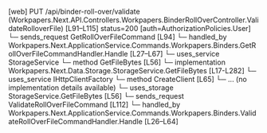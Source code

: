 [web] PUT /api/binder-roll-over/validate  (Workpapers.Next.API.Controllers.Workpapers.BinderRollOverController.ValidateRolloverFile)  [L91–L115] status=200 [auth=AuthorizationPolicies.User]
  └─ sends_request GetRollOverFileCommand [L94]
    └─ handled_by Workpapers.Next.ApplicationService.Commands.Workpapers.Binders.GetRollOverFileCommandHandler.Handle [L27–L67]
      └─ uses_service StorageService
        └─ method GetFileBytes [L56]
          └─ implementation Workpapers.Next.Data.Storage.StorageService.GetFileBytes [L17-L282]
      └─ uses_service IHttpClientFactory
        └─ method CreateClient [L65]
          └─ ... (no implementation details available)
      └─ uses_storage StorageService.GetFileBytes [L56]
  └─ sends_request ValidateRollOverFileCommand [L112]
    └─ handled_by Workpapers.Next.ApplicationService.Commands.Workpapers.Binders.ValidateRollOverFileCommandHandler.Handle [L26–L64]

